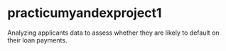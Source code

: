 # practicumyandexproject1
Analyzing applicants data to assess whether they are likely to default on their loan payments.
